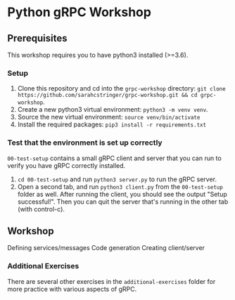 # Python gRPC Workshop

## Prerequisites

This workshop requires you to have python3 installed (>=3.6).

### Setup

1. Clone this repository and cd into the `grpc-workshop` directory: `git clone https://github.com/sarahcstringer/grpc-workshop.git && cd grpc-workshop`.
2. Create a new python3 virtual environment: `python3 -m venv venv`.
3. Source the new virtual environment: `source venv/bin/activate`
4. Install the required packages: `pip3 install -r requirements.txt`

### Test that the environment is set up correctly

`00-test-setup` contains a small gRPC client and server that you can run to verify you have gRPC correctly installed.

1. `cd 00-test-setup` and run `python3 server.py` to run the gRPC server.
2. Open a second tab, and run `python3 client.py` from the `00-test-setup` folder as well. After running the client, you should see the output "Setup successful!".
Then you can quit the server that's running in the other tab (with control-c).

## Workshop

Defining services/messages
Code generation
Creating client/server

### Additional Exercises

There are several other exercises in the `additional-exercises` folder for more practice with various aspects of gRPC.
